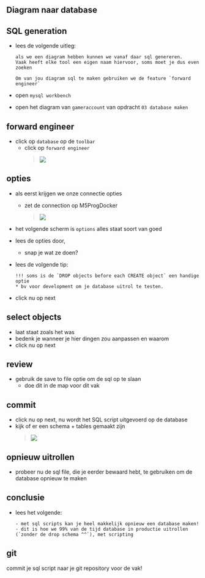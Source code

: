 ## Diagram naar database


## SQL generation

- lees de volgende uitleg:
    ```
    als we een diagram hebben kunnen we vanaf daar sql genereren.
    Vaak heeft elke tool een eigen naam hiervoor, soms moet je dus even zoeken

    Om van jou diagram sql te maken gebruiken we de feature `forward engineer`
    ```

- open `mysql workbench`
- open het diagram van `gameraccount` van opdracht `03 database maken`

## forward engineer

- click op `database` op de `toolbar`
    - click op `forward engineer`
        >![](img/forward.PNG)

## opties

- als eerst krijgen we onze connectie opties
    - zet de connection op M5ProgDocker
        >![](img/conn.PNG)

- het volgende scherm is `options` alles staat soort van goed
- lees de opties door, 
    - snap je wat ze doen?

- lees de volgende tip:
    ```
    !!! soms is de `DROP objects before each CREATE object` een handige optie
    * bv voor development om je database uitrol te testen.
    ```
- click nu op next

## select objects

- laat staat zoals het was
- bedenk je wanneer je hier dingen zou aanpassen en waarom
- click nu op next

## review


- gebruik de save to file optie om de sql op te slaan
    - doe dit in de map voor dit vak

## commit

- click nu op next, nu wordt het SQL script uitgevoerd op de database
- kijk of er een schema + tables gemaakt zijn
    >![](img/gameraccount.PNG)

## opnieuw uitrollen

- probeer nu de sql file, die je eerder bewaard hebt, te gebruiken om de database opnieuw te maken


## conclusie

- lees het volgende:
    ```
    - met sql scripts kan je heel makkelijk opnieuw een database maken!
    - dit is hoe we 99% van de tijd database in productie uitrollen (`zonder de drop schema ^^`), met scripting
    ```
## git

commit je sql script naar je git repository voor de vak!